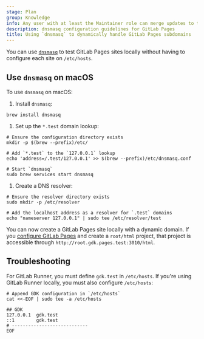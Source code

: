 ```yaml
---
stage: Plan
group: Knowledge
info: Any user with at least the Maintainer role can merge updates to this content. For details, see https://docs.gitlab.com/development/development_processes/#development-guidelines-review.
description: dnsmasq configuration guidelines for GitLab Pages
title: Using `dnsmasq` to dynamically handle GitLab Pages subdomains
---
```


You can use [`dnsmasq`](https://wiki.debian.org/dnsmasq) to test
GitLab Pages sites locally without having to configure each site on `/etc/hosts`.

## Use `dnsmasq` on macOS

To use `dnsmasq` on macOS:

1. Install `dnsmasq`:

```console
brew install dnsmasq
```

1. Set up the `*.test` domain lookup:

```console
# Ensure the configuration directory exists
mkdir -p $(brew --prefix)/etc/

# Add `*.test` to the `127.0.0.1` lookup
echo 'address=/.test/127.0.0.1' >> $(brew --prefix)/etc/dnsmasq.conf

# Start `dnsmasq`
sudo brew services start dnsmasq
```

1. Create a DNS resolver:

```console
# Ensure the resolver directory exists
sudo mkdir -p /etc/resolver

# Add the localhost address as a resolver for `.test` domains
echo "nameserver 127.0.0.1" | sudo tee /etc/resolver/test
```

You can now create a GitLab Pages site locally with a dynamic domain.
If you [configure GitLab Pages](_index.md#configuring-gitlab-pages-with-gdk) and
create a `root/html` project, that project is accessible through `http://root.gdk.pages.test:3010/html`.

## Troubleshooting

For GitLab Runner, you must define `gdk.test` in `/etc/hosts`.
If you're using GitLab Runner locally, you must also configure `/etc/hosts`:

```console
# Append GDK configuration in `/etc/hosts`
cat <<-EOF | sudo tee -a /etc/hosts

## GDK
127.0.0.1  gdk.test
::1        gdk.test
# ----------------------------
EOF
```
